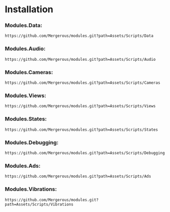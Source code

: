 # Installation
### Modules.Data:
```
https://github.com/Mergerous/modules.git?path=Assets/Scripts/Data
```
### Modules.Audio:
```
https://github.com/Mergerous/modules.git?path=Assets/Scripts/Audio
```
### Modules.Cameras:
```
https://github.com/Mergerous/modules.git?path=Assets/Scripts/Cameras
```
### Modules.Views:
```
https://github.com/Mergerous/modules.git?path=Assets/Scripts/Views
```
### Modules.States:
```
https://github.com/Mergerous/modules.git?path=Assets/Scripts/States
```
### Modules.Debugging:
```
https://github.com/Mergerous/modules.git?path=Assets/Scripts/Debugging
```
### Modules.Ads:
```
https://github.com/Mergerous/modules.git?path=Assets/Scripts/Ads
```
### Modules.Vibrations:
```
https://github.com/Mergerous/modules.git?path=Assets/Scripts/Vibrations
```
